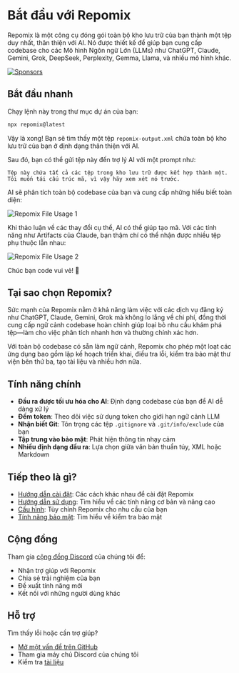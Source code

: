 # Bắt đầu với Repomix

<script setup>
import HomeBadges from '../../../components/HomeBadges.vue'
import YouTubeVideo from '../../../components/YouTubeVideo.vue'
import { VIDEO_IDS } from '../../../utils/videos'
</script>

Repomix là một công cụ đóng gói toàn bộ kho lưu trữ của bạn thành một tệp duy nhất, thân thiện với AI. Nó được thiết kế để giúp bạn cung cấp codebase cho các Mô hình Ngôn ngữ Lớn (LLMs) như ChatGPT, Claude, Gemini, Grok, DeepSeek, Perplexity, Gemma, Llama, và nhiều mô hình khác.

<YouTubeVideo :videoId="VIDEO_IDS.REPOMIX_DEMO" />

<HomeBadges />

[![Sponsors](https://cdn.jsdelivr.net/gh/yamadashy/sponsor-list/sponsors/sponsors.png)](https://github.com/sponsors/yamadashy)

## Bắt đầu nhanh

Chạy lệnh này trong thư mục dự án của bạn:

```bash
npx repomix@latest
```

Vậy là xong! Bạn sẽ tìm thấy một tệp `repomix-output.xml` chứa toàn bộ kho lưu trữ của bạn ở định dạng thân thiện với AI.

Sau đó, bạn có thể gửi tệp này đến trợ lý AI với một prompt như:

```
Tệp này chứa tất cả các tệp trong kho lưu trữ được kết hợp thành một.
Tôi muốn tái cấu trúc mã, vì vậy hãy xem xét nó trước.
```

AI sẽ phân tích toàn bộ codebase của bạn và cung cấp những hiểu biết toàn diện:

![Repomix File Usage 1](/images/docs/repomix-file-usage-1.png)

Khi thảo luận về các thay đổi cụ thể, AI có thể giúp tạo mã. Với các tính năng như Artifacts của Claude, bạn thậm chí có thể nhận được nhiều tệp phụ thuộc lẫn nhau:

![Repomix File Usage 2](/images/docs/repomix-file-usage-2.png)

Chúc bạn code vui vẻ! 🚀

## Tại sao chọn Repomix?

Sức mạnh của Repomix nằm ở khả năng làm việc với các dịch vụ đăng ký như ChatGPT, Claude, Gemini, Grok mà không lo lắng về chi phí, đồng thời cung cấp ngữ cảnh codebase hoàn chỉnh giúp loại bỏ nhu cầu khám phá tệp—làm cho việc phân tích nhanh hơn và thường chính xác hơn.

Với toàn bộ codebase có sẵn làm ngữ cảnh, Repomix cho phép một loạt các ứng dụng bao gồm lập kế hoạch triển khai, điều tra lỗi, kiểm tra bảo mật thư viện bên thứ ba, tạo tài liệu và nhiều hơn nữa.

## Tính năng chính

- **Đầu ra được tối ưu hóa cho AI**: Định dạng codebase của bạn để AI dễ dàng xử lý
- **Đếm token**: Theo dõi việc sử dụng token cho giới hạn ngữ cảnh LLM
- **Nhận biết Git**: Tôn trọng các tệp `.gitignore` và `.git/info/exclude` của bạn
- **Tập trung vào bảo mật**: Phát hiện thông tin nhạy cảm
- **Nhiều định dạng đầu ra**: Lựa chọn giữa văn bản thuần túy, XML hoặc Markdown

## Tiếp theo là gì?

- [Hướng dẫn cài đặt](installation.md): Các cách khác nhau để cài đặt Repomix
- [Hướng dẫn sử dụng](usage.md): Tìm hiểu về các tính năng cơ bản và nâng cao
- [Cấu hình](configuration.md): Tùy chỉnh Repomix cho nhu cầu của bạn
- [Tính năng bảo mật](security.md): Tìm hiểu về kiểm tra bảo mật

## Cộng đồng

Tham gia [cộng đồng Discord](https://discord.gg/wNYzTwZFku) của chúng tôi để:
- Nhận trợ giúp với Repomix
- Chia sẻ trải nghiệm của bạn
- Đề xuất tính năng mới
- Kết nối với những người dùng khác

## Hỗ trợ

Tìm thấy lỗi hoặc cần trợ giúp?
- [Mở một vấn đề trên GitHub](https://github.com/yamadashy/repomix/issues)
- Tham gia máy chủ Discord của chúng tôi
- Kiểm tra [tài liệu](https://repomix.com)
